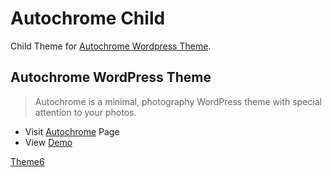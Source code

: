 Autochrome Child
================

Child Theme for [Autochrome Wordpress Theme](http://theme6.com/autochrome/).

## Autochrome WordPress Theme

> Autochrome is a minimal, photography WordPress theme with special attention to your photos.

* Visit [Autochrome](http://theme6.com/autochrome/) Page
* View [Demo](http://demo-wp.theme6.com/autochrome/)

[Theme6](http://theme6.com/)